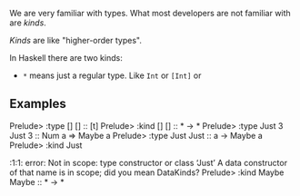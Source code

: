 We are very familiar with types. What most developers are not familiar with are *kinds*.

*Kinds* are like "higher-order types". 

In Haskell there are two kinds:

* `*` means just a regular type. Like `Int` or `[Int]` or 



Examples
-------
Prelude> :type []
[] :: [t]
Prelude> :kind []
[] :: * -> *
Prelude> :type Just 3
Just 3 :: Num a => Maybe a
Prelude> :type Just
Just :: a -> Maybe a
Prelude> :kind Just

<interactive>:1:1: error:
    Not in scope: type constructor or class ‘Just’
    A data constructor of that name is in scope; did you mean DataKinds?
Prelude> :kind Maybe
Maybe :: * -> *
